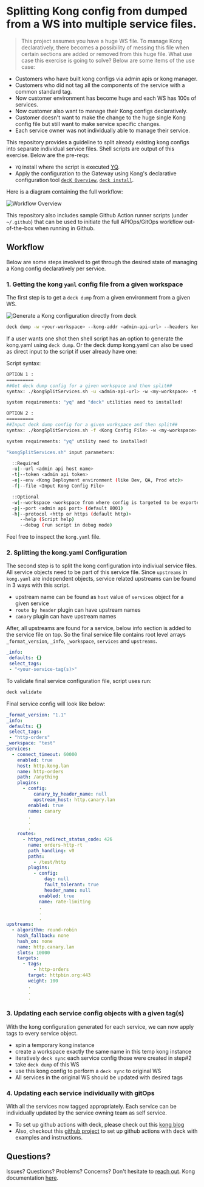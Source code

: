 # Splitting Kong config from dumped from a WS into multiple service files.

> This project assumes you have a huge WS file. To manage Kong declaratively, there becomes a possibility of messing this file when certain sections are added or removed from this huge file.
What use case this exercise is going to solve? Below are some items of the use case:

- Customers who have built kong configs via admin apis or kong manager.
- Customers who did not tag all the components of the service with a common standard tag.
- Now customer environment has become huge and each WS has 100s of services.
- Now customer also want to manage their Kong configs declaratively.
- Customer doesn't want to make the change to the huge single Kong config file but still want to make service specific changes.
- Each service owner was not individually able to manage their service.

This repository provides a guideline to split already existing kong configs into separate individual service files. Shell scripts are output of this exercise. Below are the pre-reqs:

- `YQ` install where the script is executed [YQ](https://mikefarah.gitbook.io/yq/v/v3.x/).
- Apply the configuration to the Gateway using Kong's declarative configuration
    tool [`decK Overview`](https://docs.konghq.com/deck/overview/), [`deck install`](https://docs.konghq.com/deck/latest/installation/).

Here is a diagram containing the full workflow:

![Workflow Overview](assets/Split-Kong-Cfg.png)

This repository also includes sample Github Action runner scripts (under
`~/.github`) that can be used to initiate the full APIOps/GitOps workflow
out-of-the-box when running in Github.

## Workflow

Below are some steps involved to get through the desired state of managing a Kong config declaratively per service.

### 1. Getting the kong `yaml` config file from a given workspace 

The first step is to get a `deck dump` from a given environment from a given WS.

![Generate a Kong configuration directly from deck](assets/images/deck.png)

```sh
deck dump -w <your-workspace> --kong-addr <admin-api-url> --headers kong-admin-token:<your-token> -o <workspace_kong.yaml>
```
If a user wants one shot then shell script has an option to generate the kong.yaml using `deck dump`. Or the deck dump kong.yaml can also be used as direct input to the script if user already have one:

Script syntax:

```sh
OPTION 1 :
==========
##Get deck dump config for a given workspace and then split##
syntax: ./kongSplitServices.sh -u <admin-api-url> -w <my-workspace> -t <my-token> -e <environment>

system requirements: "yq" and "deck" utilities need to installed!

OPTION 2 :
==========
##Input deck dump config for a given workspace and then split##
syntax: ./kongSplitServices.sh -f <Kong Config File> -w <my-workspace> -e <environment>

system requirements: "yq" utility need to installed!

"kongSplitServices.sh" input parameters:

  ::Required
  -u|--url <admin api host name>
  -t|--token <admin api token>
  -e|--env <Kong Deployment environment (like Dev, QA, Prod etc)>
  -f|--file <Input Kong Config File>

  ::Optional
  -w|--workspace <workspace from where config is targeted to be exported (default all-workspaces)>
  -p|--port <admin api port> (default 8001)
  -h|--protocol <http or https (default http)>
     --help (Script help)
     --debug (run script in debug mode)
```
Feel free to inspect the `kong.yaml` file.

### 2. Splitting the kong.yaml Configuration

The second step is to split the kong configuration into indiviual service files. All service objects need to be part of this service file. Since `upstreams` in `kong.yaml` are independent objects, service related upstreams can be found in 3 ways with this script.

- upstream name can be found as `host` value of `services` object for a given service
- `route by header` plugin can have upstream names
- `canary` plugin can have upstream names

After, all upstreams are found for a service, below info section is added to the service file on top. So the final service file contains root level arrays `_format_version`, `_info`, `_workspace`, `services` and `upstreams`.

```yaml
_info:
 defaults: {}
 select_tags:
 - "<your-service-tag(s)>"
```

To validate final service configuration file, script uses run:

```sh
deck validate
```
Final service config will look like below:

```yaml
_format_version: "1.1"
_info:
 defaults: {}
 select_tags:
 - "http-orders"
_workspace: "test"
services:
  - connect_timeout: 60000
    enabled: true
    host: http.kong.lan
    name: http-orders
    path: /anything
    plugins:
      - config:
          canary_by_header_name: null
          upstream_host: http.canary.lan
        enabled: true
        name: canary
        .
        .
        .
    routes:
      - https_redirect_status_code: 426
        name: orders-http-rt
        path_handling: v0
        paths:
          - /test/http
        plugins:
          - config:
              day: null
              fault_tolerant: true
              header_name: null
            enabled: true
            name: rate-limiting
            .
            .
            .
upstreams:
  - algorithm: round-robin
    hash_fallback: none
    hash_on: none
    name: http.canary.lan
    slots: 10000
    targets:
      - tags:
          - http-orders
        target: httpbin.org:443
        weight: 100
        .
        .
        .
```
### 3. Updating each service config objects with a given tag(s)

With the kong configuration generated for each service, we can now apply tags to every service object.

- spin a temporary kong instance
- create a workspace exactly the same name in this temp kong instance
- iteratively `deck sync` each service config those were created in step#2
- take `deck dump` of this WS
- use this kong config to perform a `deck sync` to original WS
- All services in the original WS should be updated with desired tags

### 4. Updating each service individually with gitOps

With all the services now tagged appropriately. Each service can be individually updated by the service owning team as self service.

- To set up github actions with deck, please check out this [kong blog](https://konghq.com/blog/gitops-for-kong-managing-kong-declaratively-with-deck-and-github-actions)
- Also, checkout this [github project](https://github.com/ikeike443/decK-action) to set up github actions with deck with examples and instructions.

## Questions?

Issues? Questions? Problems? Concerns? Don't hesitate to [reach
out](https://konghq.com/contact/).
Kong documentation [here](https://docs.konghq.com/).
